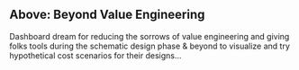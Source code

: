 Above: Beyond Value Engineering
---

Dashboard dream for reducing the sorrows of value engineering and giving folks tools during the schematic design phase & beyond to visualize and try hypothetical cost scenarios for their designs...
